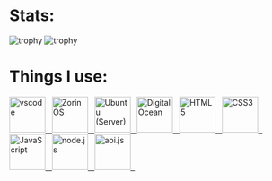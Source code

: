 # Stats:
![trophy](https://github-profile-trophy.vercel.app/?username=SnoozedsGithub&theme=radical)
![trophy](https://github-readme-stats-sabesansathananthan.vercel.app/api/top-langs/?username=SnoozedsGithub&layout=compact&theme=radical)

 # Things I use:

<div class="vl"></div> 
<a href="https://code.visualstudio.com/" target="_blank"><img alt="vscode" src="https://code.visualstudio.com/favicon.ico" height="64px" width="64px" border="0">&nbsp;&nbsp;
<a href="https://zorin.com/os/" target="_blank"><img alt="ZorinOS" src="https://assets.zorincdn.com/zorin.com/images/nav/logo.svg" height="64px" width="64px" width="64px" border="0">&nbsp;&nbsp;
<a href="https://ubuntu.com/server" target="_blank"><img alt="Ubuntu (Server)" src="https://ubuntu.com/favicon.ico" height="64px" width="64px" border="0">&nbsp;&nbsp;
<a href="https://digitalocean.com" target="_blank"><img alt="DigitalOcean" src="https://www.digitalocean.com/favicon.ico" height="64px" width="64px" border="0">&nbsp;&nbsp;
<a href="https://developer.mozilla.org/en-US/docs/Glossary/HTML5" target="_blank"><img alt="HTML5" src="https://img.icons8.com/color/240/000000/html-5.png" height="64px" width="64px" border="0">&nbsp;&nbsp;
<a href="https://developer.mozilla.org/en-US/docs/Web/CSS" target="_blank"><img alt="CSS3" src="https://img.icons8.com/color/240/000000/css3.png" height="64px" width="64px">&nbsp;&nbsp;
<a href="https://developer.mozilla.org/en-US/docs/Web/JavaScript" target="_blank"><img alt="JavaScript" src="https://img.icons8.com/color/240/000000/javascript.png" height="64px">&nbsp;&nbsp;
<a href="https://nodejs.org" target="_blank"><img alt="node.js" src="https://nodejs.org/favicon.ico" height="64px" width="64px" border="0">&nbsp;&nbsp;
<a href="https://aoi.js.org" target="_blank"><img alt ="aoi.js" src="https://i.ibb.co/sVXydK0/aoi.png" height="64px" width="64px" border="0">&nbsp;&nbsp;
